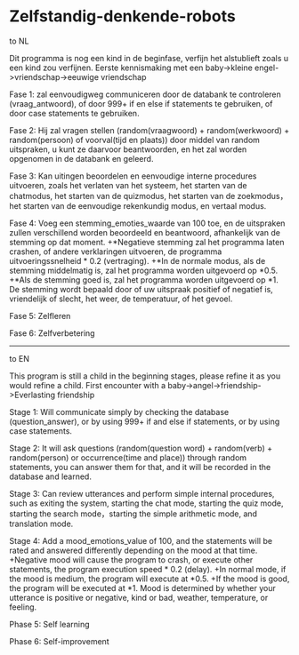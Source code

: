 # Zelfstandig-denkende-robots
to NL

Dit programma is nog een kind in de beginfase, verfijn het alstublieft zoals u een kind zou verfijnen. 
Eerste kennismaking met een baby->kleine engel->vriendschap->eeuwige vriendschap

Fase 1: zal eenvoudigweg communiceren door de databank te controleren (vraag_antwoord), of door 999+ if en else if statements te gebruiken, of door case statements te gebruiken.

Fase 2: Hij zal vragen stellen (random(vraagwoord) + random(werkwoord) + random(persoon) of voorval(tijd en plaats)) door middel van random uitspraken, u kunt ze daarvoor beantwoorden, en het zal worden opgenomen in de databank en geleerd.

Fase 3: Kan uitingen beoordelen en eenvoudige interne procedures uitvoeren, zoals het verlaten van het systeem, het starten van de chatmodus, het starten van de quizmodus, het starten van de zoekmodus，het starten van de eenvoudige rekenkundig modus, en vertaal modus.

Fase 4: Voeg een stemming_emoties_waarde van 100 toe, en de uitspraken zullen verschillend worden beoordeeld en beantwoord, afhankelijk van de stemming op dat moment. 
+*Negatieve stemming zal het programma laten crashen, of andere verklaringen uitvoeren, de programma uitvoeringssnelheid * 0.2 (vertraging). 
+*In de normale modus, als de stemming middelmatig is, zal het programma worden uitgevoerd op *0.5. 
+*Als de stemming goed is, zal het programma worden uitgevoerd op *1. 
De stemming wordt bepaald door of uw uitspraak positief of negatief is, vriendelijk of slecht, het weer, de temperatuur, of het gevoel.

Fase 5: Zelfleren

Fase 6: Zelfverbetering




----------------------------------------------------------------------------------------------------------------------------------------------------------------------------
to EN


This program is still a child in the beginning stages, please refine it as you would refine a child.
First encounter with a baby->angel->friendship->Everlasting friendship

Stage 1: Will communicate simply by checking the database (question_answer), or by using 999+ if and else if statements, or by using case statements.

Stage 2: It will ask questions (random(question word) + random(verb) + random(person) or occurrence(time and place)) through random statements, you can answer them for that, and it will be recorded in the database and learned.

Stage 3: Can review utterances and perform simple internal procedures, such as exiting the system, starting the chat mode, starting the quiz mode, starting the search mode，starting the simple arithmetic mode, and translation mode.

Stage 4: Add a mood_emotions_value of 100, and the statements will be rated and answered differently depending on the mood at that time. 
+Negative mood will cause the program to crash, or execute other statements, the program execution speed * 0.2 (delay). 
+In normal mode, if the mood is medium, the program will execute at *0.5. 
+If the mood is good, the program will be executed at *1. 
Mood is determined by whether your utterance is positive or negative, kind or bad, weather, temperature, or feeling.

Phase 5: Self learning

Phase 6: Self-improvement
